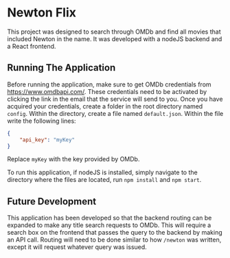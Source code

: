 # Newton Flix
This project was designed to search through OMDb and find all movies that included Newton in the name. It was developed with a nodeJS backend and a React frontend. 
## Running The Application
Before running the application, make sure to get OMDb credentials from https://www.omdbapi.com/. These credentials need to be activated by clicking the link in the email that the service will send to you. 
Once you have acquired your credentials, create a folder in the root directory named `config`. Within the directory, create a file named `default.json`. Within the file write the following lines:
```json
{
    "api_key": "myKey"
}
```
Replace `myKey` with the key provided by OMDb.

To run this application, if nodeJS is installed, simply navigate to the directory where the files are located, run `npm install` and `npm start`.
## Future Development
This application has been developed so that the backend routing can be expanded to make any title search requests to OMDb. This will require a search box on the frontend that passes the query to the backend by making an API call. Routing will need to be done similar to how `/newton` was written, except it will request whatever query was issued. 
